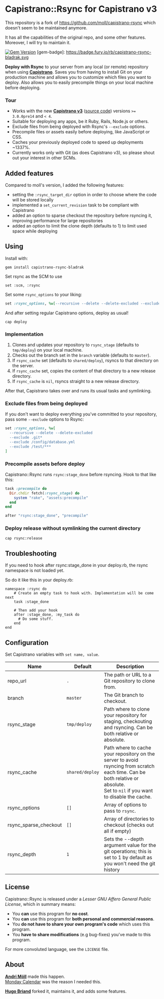 Capistrano::Rsync for Capistrano v3
===================================

This repository is a fork of https://github.com/moll/capistrano-rsync which doesn't seem to be maintained anymore.

It has all the capabilities of the original repo, and some other features. Moreover, I will try to maintain it.  

[![Gem Version](https://badge.fury.io/rb/capistrano-rsync-bladrak.svg)](http://badge.fury.io/rb/capistrano-rsync-bladrak)
[gem-badge]: https://badge.fury.io/rb/capistrano-rsync-bladrak.svg

**Deploy with Rsync** to your server from any local (or remote) repository when
using [**Capistrano**](http://www.capistranorb.com/).  Saves you from having to
install Git on your production machine and allows you to customize which files
you want to deploy. Also allows you to easily precompile things on your local
machine before deploying.

### Tour
- Works with the new [**Capistrano v3**](http://www.capistranorb.com/) ([source
  code](https://github.com/capistrano/capistrano)) versions `>= 3.0.0pre14` and
  `< 4`.
- Suitable for deploying any apps, be it Ruby, Rails, Node.js or others.  
- Exclude files from being deployed with Rsync's `--exclude` options.
- Precompile files or assets easily before deploying, like JavaScript or CSS.
- Caches your previously deployed code to speed up deployments ~1337%.
- Currently works only with Git (as does Capistrano v3), so please shout out
  your interest in other SCMs.

Added features
--------------

Compared to moll's version, I added the following features:
* setting the ``:rsync_target_dir`` option in order to choose where the code will be stored locally
* implemented a ``set_current_revision`` task to be compliant with Capistrano
* added an option to sparse checkout the repository before rsyncing it, improving performance for large repositories
* added an option to limit the clone depth (defaults to 1) to limit used space while deploying


Using
-----
Install with:
```
gem install capistrano-rsync-bladrak
```

Set rsync as the SCM to use
```
set :scm, :rsync
```

Set some `rsync_options` to your liking:
```ruby
set :rsync_options, %w[--recursive --delete --delete-excluded --exclude .git*]
```

And after setting regular Capistrano options, deploy as usual!
```
cap deploy
```

### Implementation
1. Clones and updates your repository to `rsync_stage` (defaults to
   `tmp/deploy`) on your local machine.
2. Checks out the branch set in the `branch` variable (defaults to `master`).
3. If `rsync_cache` set (defaults to `shared/deploy`), rsyncs to that directory
   on the server.
4. If `rsync_cache` set, copies the content of that directory to a new release
   directory.
5. If `rsync_cache` is `nil`, rsyncs straight to a new release directory.

After that, Capistrano takes over and runs its usual tasks and symlinking.

### Exclude files from being deployed
If you don't want to deploy everything you've committed to your repository, pass
some `--exclude` options to Rsync:
```ruby
set :rsync_options, %w[
  --recursive --delete --delete-excluded
  --exclude .git*
  --exclude /config/database.yml
  --exclude /test/***
]
```

### Precompile assets before deploy
Capistrano::Rsync runs `rsync:stage_done` before rsyncing. Hook to that like this:
```ruby
task :precompile do
  Dir.chdir fetch(:rsync_stage) do
    system "rake", "assets:precompile"
  end
end

after "rsync:stage_done", "precompile"
```

### Deploy release without symlinking the current directory
```
cap rsync:release
```

Troubleshooting
---------------
If you need to hook after rsync:stage_done in your deploy.rb, the rsync namespace is not loaded yet.

So do it like this in your deploy.rb:
```
namespace :rsync do
    # Create an empty task to hook with. Implementation will be come next
    task :stage_done

    # Then add your hook
    after :stage_done, :my_task do
      # Do some stuff.
    end
end
```


Configuration
-------------
Set Capistrano variables with `set name, value`.

Name          | Default | Description
--------------|---------|------------
repo_url      | `.` | The path or URL to a Git repository to clone from.  
branch        | `master` | The Git branch to checkout.  
rsync_stage   | `tmp/deploy` | Path where to clone your repository for staging, checkouting and rsyncing. Can be both relative or absolute.
rsync_cache   | `shared/deploy` | Path where to cache your repository on the server to avoid rsyncing from scratch each time. Can be both relative or absolute.<br> Set to `nil` if you want to disable the cache.
rsync_options | `[]` | Array of options to pass to `rsync`.
rsync_sparse_checkout | `[]` | Array of directories to checkout (checks out all if empty)
rsync_depth   | `1` | Sets the --depth argument value for the git operations; this is set to 1 by default as you won't need the git history


License
-------
Capistrano::Rsync is released under a *Lesser GNU Affero General Public
License*, which in summary means:

- You **can** use this program for **no cost**.
- You **can** use this program for **both personal and commercial reasons**.
- You **do not have to share your own program's code** which uses this program.
- You **have to share modifications** (e.g bug-fixes) you've made to this
  program.

For more convoluted language, see the `LICENSE` file.


About
-----
**[Andri Möll](http://themoll.com)** made this happen.  
[Monday Calendar](https://mondayapp.com) was the reason I needed this.

**[Hugo Briand](http://about.me/hbriand)** forked it, maintains it, and adds some features.
